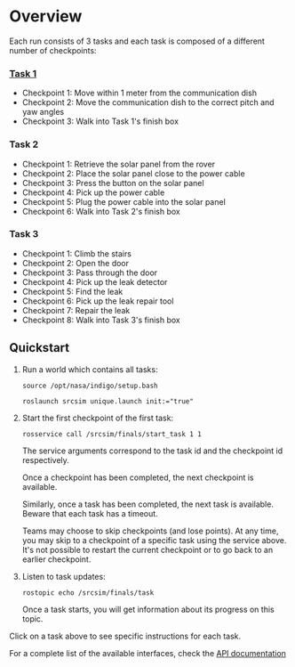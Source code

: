# Overview

Each run consists of 3 tasks and each task is composed of a different number of
checkpoints:

### [Task 1](https://bitbucket.org/osrf/srcsim/wiki/finals_task1)

* Checkpoint 1: Move within 1 meter from the communication dish
* Checkpoint 2: Move the communication dish to the correct pitch and yaw angles
* Checkpoint 3: Walk into Task 1's finish box

### Task 2

* Checkpoint 1: Retrieve the solar panel from the rover
* Checkpoint 2: Place the solar panel close to the power cable
* Checkpoint 3: Press the button on the solar panel
* Checkpoint 4: Pick up the power cable
* Checkpoint 5: Plug the power cable into the solar panel
* Checkpoint 6: Walk into Task 2's finish box

### Task 3

* Checkpoint 1: Climb the stairs
* Checkpoint 2: Open the door
* Checkpoint 3: Pass through the door
* Checkpoint 4: Pick up the leak detector
* Checkpoint 5: Find the leak
* Checkpoint 6: Pick up the leak repair tool
* Checkpoint 7: Repair the leak
* Checkpoint 8: Walk into Task 3's finish box

## Quickstart

1. Run a world which contains all tasks:

    ```
    source /opt/nasa/indigo/setup.bash
    ```

    ```
    roslaunch srcsim unique.launch init:="true"
    ```

1. Start the first checkpoint of the first task:

    ```
    rosservice call /srcsim/finals/start_task 1 1
    ```

    The service arguments correspond to the task id and the checkpoint id
    respectively.

    Once a checkpoint has been completed, the next checkpoint is available.

    Similarly, once a task has been completed, the next task is available.
    Beware that each task has a timeout.

    Teams may choose to skip checkpoints (and lose points). At any time, you may
    skip to a checkpoint of a specific task using the service above. It's not
    possible to restart the current checkpoint or to go back to an earlier
    checkpoint.

1. Listen to task updates:

    ```
    rostopic echo /srcsim/finals/task
    ```

    Once a task starts, you will get information about its progress on this
    topic.

Click on a task above to see specific instructions for each task.

For a complete list of the available interfaces, check the
[API documentation](https://bitbucket.org/osrf/srcsim/wiki/api)

